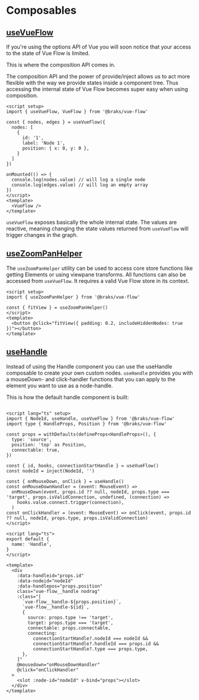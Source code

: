 # Composables

## [useVueFlow](https://types.vueflow.dev/modules.html#useVueFlow)

If you're using the options API of Vue you will soon notice that your access to the state of Vue Flow is limited.

This is where the composition API comes in.

The composition API and the power of provide/inject allows us to act more flexible with the way we provide states inside
a component tree.
Thus accessing the internal state of Vue Flow becomes super easy when using composition.

```vue:no-line-numbers
<script setup>
import { useVueFlow, VueFlow } from '@braks/vue-flow'

const { nodes, edges } = useVueFlow({
  nodes: [
    {
      id: '1',
      label: 'Node 1',
      position: { x: 0, y: 0 },
    }
  ]
})

onMounted(() => {
  console.log(nodes.value) // will log a single node
  console.log(edges.value) // will log an empty array
})
</script>
<template>
  <VueFlow />
</template>
```

`useVueFlow` exposes basically the whole internal state.
The values are reactive, meaning changing the state values returned from `useVueFlow` will trigger changes in the graph.

## [useZoomPanHelper](https://types.vueflow.dev/modules.html#useZoomPanHelper)

The `useZoomPanHelper` utility can be used to access core store functions like getting Elements or
using viewpane transforms.
All functions can also be accessed from `useVueFlow`.
It requires a valid Vue Flow store in its context.

```vue:no-line-numbers
<script setup>
import { useZoomPanHelper } from '@braks/vue-flow'

const { fitView } = useZoomPanHelper()
</script>
<template>
  <button @click="fitView({ padding: 0.2, includeHiddenNodes: true })"></button>
</template>
```

## [useHandle](https://types.vueflow.dev/modules.html#useHandle)

Instead of using the Handle component you can use the useHandle composable to create your own custom nodes. `useHandle`
provides you with a mouseDown- and click-handler functions that you can apply to the element you want to use as a
node-handle.

This is how the default handle component is built:

```vue

<script lang="ts" setup>
import { NodeId, useHandle, useVueFlow } from '@braks/vue-flow'
import type { HandleProps, Position } from '@braks/vue-flow'

const props = withDefaults(defineProps<HandleProps>(), {
  type: 'source',
  position: 'top' as Position,
  connectable: true,
})

const { id, hooks, connectionStartHandle } = useVueFlow()
const nodeId = inject(NodeId, '')

const { onMouseDown, onClick } = useHandle()
const onMouseDownHandler = (event: MouseEvent) =>
  onMouseDown(event, props.id ?? null, nodeId, props.type === 'target', props.isValidConnection, undefined, (connection) =>
    hooks.value.connect.trigger(connection),
  )
const onClickHandler = (event: MouseEvent) => onClick(event, props.id ?? null, nodeId, props.type, props.isValidConnection)
</script>

<script lang="ts">
export default {
  name: 'Handle',
}
</script>

<template>
  <div
    :data-handleid="props.id"
    :data-nodeid="nodeId"
    :data-handlepos="props.position"
    class="vue-flow__handle nodrag"
    :class="[
      `vue-flow__handle-${props.position}`,
      `vue-flow__handle-${id}`,
      {
        source: props.type !== 'target',
        target: props.type === 'target',
        connectable: props.connectable,
        connecting:
          connectionStartHandle?.nodeId === nodeId &&
          connectionStartHandle?.handleId === props.id &&
          connectionStartHandle?.type === props.type,
      },
    ]"
    @mousedown="onMouseDownHandler"
    @click="onClickHandler"
  >
    <slot :node-id="nodeId" v-bind="props"></slot>
  </div>
</template>
```

